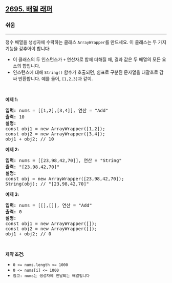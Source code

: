 <h2><a href="https://leetcode.com/problems/array-wrapper">2695. 배열 래퍼</a></h2><h3>쉬움</h3><hr><p>정수 배열을 생성자에 수락하는 클래스&nbsp;<code>ArrayWrapper</code>를 만드세요. 이 클래스는 두 가지 기능을 갖추어야 합니다:</p>

<ul>
	<li>이 클래스의 두 인스턴스가 <code>+</code> 연산자로 함께 더해질 때, 결과 값은 두 배열의 모든 요소의 합입니다.</li>
	<li>인스턴스에 대해 <code>String()</code> 함수가 호출되면, 쉼표로 구분된 문자열을 대괄호로 감싸 반환합니다. 예를 들어, <code>[1,2,3]</code>과 같이.</li>
</ul>

<p>&nbsp;</p>
<p><strong class="example">예제 1:</strong></p>

<pre>
<strong>입력:</strong> nums = [[1,2],[3,4]], 연산 = &quot;Add&quot;
<strong>출력:</strong> 10
<strong>설명:</strong>
const obj1 = new ArrayWrapper([1,2]);
const obj2 = new ArrayWrapper([3,4]);
obj1 + obj2; // 10
</pre>

<p><strong class="example">예제 2:</strong></p>

<pre>
<strong>입력:</strong> nums = [[23,98,42,70]], 연산 = &quot;String&quot;
<strong>출력:</strong> &quot;[23,98,42,70]&quot;
<strong>설명:</strong>
const obj = new ArrayWrapper([23,98,42,70]);
String(obj); // &quot;[23,98,42,70]&quot;
</pre>

<p><strong class="example">예제 3:</strong></p>

<pre>
<strong>입력:</strong> nums = [[],[]], 연산 = &quot;Add&quot;
<strong>출력:</strong> 0
<strong>설명:</strong>
const obj1 = new ArrayWrapper([]);
const obj2 = new ArrayWrapper([]);
obj1 + obj2; // 0
</pre>

<p>&nbsp;</p>
<p><strong>제약 조건:</strong></p>

<ul>
	<li><code>0 &lt;= nums.length &lt;= 1000</code></li>
	<li><code>0 &lt;= nums[i]&nbsp;&lt;= 1000</code></li>
	<li><code>참고: nums는 생성자에 전달되는 배열입니다</code></li>
</ul>